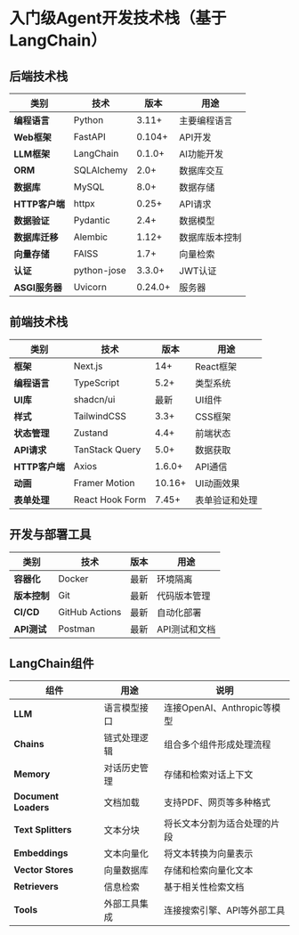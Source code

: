 # 入门级Agent开发技术栈（基于LangChain）

## 后端技术栈

| 类别 | 技术 | 版本 | 用途 |
|------|------|------|------|
| **编程语言** | Python | 3.11+ | 主要编程语言 |
| **Web框架** | FastAPI | 0.104+ | API开发 |
| **LLM框架** | LangChain | 0.1.0+ | AI功能开发 |
| **ORM** | SQLAlchemy | 2.0+ | 数据库交互 |
| **数据库** | MySQL | 8.0+ | 数据存储 |
| **HTTP客户端** | httpx | 0.25+ | API请求 |
| **数据验证** | Pydantic | 2.4+ | 数据模型 |
| **数据库迁移** | Alembic | 1.12+ | 数据库版本控制 |
| **向量存储** | FAISS | 1.7+ | 向量检索 |
| **认证** | python-jose | 3.3.0+ | JWT认证 |
| **ASGI服务器** | Uvicorn | 0.24.0+ | 服务器 |

## 前端技术栈

| 类别 | 技术 | 版本 | 用途 |
|------|------|------|------|
| **框架** | Next.js | 14+ | React框架 |
| **编程语言** | TypeScript | 5.2+ | 类型系统 |
| **UI库** | shadcn/ui | 最新 | UI组件 |
| **样式** | TailwindCSS | 3.3+ | CSS框架 |
| **状态管理** | Zustand | 4.4+ | 前端状态 |
| **API请求** | TanStack Query | 5.0+ | 数据获取 |
| **HTTP客户端** | Axios | 1.6.0+ | API通信 |
| **动画** | Framer Motion | 10.16+ | UI动画效果 |
| **表单处理** | React Hook Form | 7.45+ | 表单验证和处理 |

## 开发与部署工具

| 类别 | 技术 | 版本 | 用途 |
|------|------|------|------|
| **容器化** | Docker | 最新 | 环境隔离 |
| **版本控制** | Git | 最新 | 代码版本管理 |
| **CI/CD** | GitHub Actions | 最新 | 自动化部署 |
| **API测试** | Postman | 最新 | API测试和文档 |

## LangChain组件

| 组件 | 用途 | 说明 |
|------|------|------|
| **LLM** | 语言模型接口 | 连接OpenAI、Anthropic等模型 |
| **Chains** | 链式处理逻辑 | 组合多个组件形成处理流程 |
| **Memory** | 对话历史管理 | 存储和检索对话上下文 |
| **Document Loaders** | 文档加载 | 支持PDF、网页等多种格式 |
| **Text Splitters** | 文本分块 | 将长文本分割为适合处理的片段 |
| **Embeddings** | 文本向量化 | 将文本转换为向量表示 |
| **Vector Stores** | 向量数据库 | 存储和检索向量化文本 |
| **Retrievers** | 信息检索 | 基于相关性检索文档 |
| **Tools** | 外部工具集成 | 连接搜索引擎、API等外部工具 | 